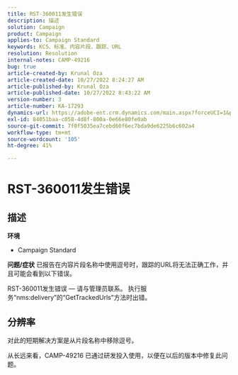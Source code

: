 ```yaml
---
title: RST-360011发生错误
description: 描述
solution: Campaign
product: Campaign
applies-to: Campaign Standard
keywords: KCS、标准、内容片段、跟踪、URL
resolution: Resolution
internal-notes: CAMP-49216
bug: true
article-created-by: Krunal Oza
article-created-date: 10/27/2022 8:24:27 AM
article-published-by: Krunal Oza
article-published-date: 10/27/2022 8:43:22 AM
version-number: 3
article-number: KA-17293
dynamics-url: https://adobe-ent.crm.dynamics.com/main.aspx?forceUCI=1&pagetype=entityrecord&etn=knowledgearticle&id=ef138cc4-d055-ed11-bba2-6045bd006c82
exl-id: 84051baa-c058-4d8f-800a-0e66e80fe0ab
source-git-commit: 7f0f5035ea7cebd60f6ec7bda9de6225b6c602a4
workflow-type: tm+mt
source-wordcount: '105'
ht-degree: 41%

---
```


# RST-360011发生错误

## 描述

<b>环境</b>
- Campaign Standard



<b>问题/症状</b>
已报告在内容片段名称中使用逗号时，跟踪的URL将无法正确工作，并且可能会看到以下错误。

RST-360011发生错误 — 请与管理员联系。
执行服务“nms:delivery”的“GetTrackedUrls”方法时出错。






## 分辨率


对此的短期解决方案是从片段名称中移除逗号。

从长远来看，CAMP-49216 已通过研发投入使用，以便在以后的版本中修复此问题。
